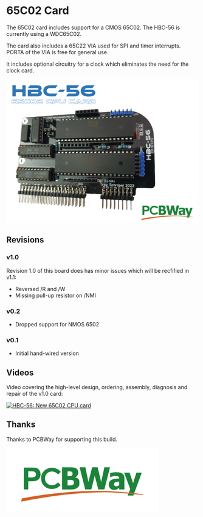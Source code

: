 # 65C02 Card

The 65C02 card includes support for a CMOS 65C02. The HBC-56 is currently using a WDC65C02.

The card also includes a 65C22 VIA used for SPI and timer interrupts. PORTA of the VIA is free for general use.

It includes optional circuitry for a clock which eliminates the need for the clock card.

![New 65C02 CPU card](/img/hbc56_cpu_card.png)

## Revisions

### v1.0

Revision 1.0 of this board does has minor issues which will be recfified in v1.1:

* Reversed /R and /W
* Missing pull-up resistor on /NMI

### v0.2

* Dropped support for NMOS 6502

### v0.1

* Initial hand-wired version


## Videos

Video covering the high-level design, ordering, assembly, diagnosis and repair of the v1.0 card:

[![HBC-56: New 65C02 CPU card](https://img.visualrealmsoftware.com/youtube/thumb/EApdkxBf2yo?v=2)](https://www.youtube.com/watch?v=EApdkxBf2yo "HBC-56: New 65C02 CPU card")

## Thanks

Thanks to PCBWay for supporting this build.

[![PCBWay](/img/pcbway_sm.png)](https://www.pcbway.com/)
